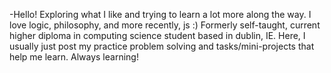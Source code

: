 -Hello! 
Exploring what I like and trying to learn a lot more along the way. I love logic, philosophy, and more recently, js :)
Formerly self-taught, current higher diploma in computing science student based in dublin, IE.
Here, I usually just post my practice problem solving and tasks/mini-projects that help me learn.
Always learning!
